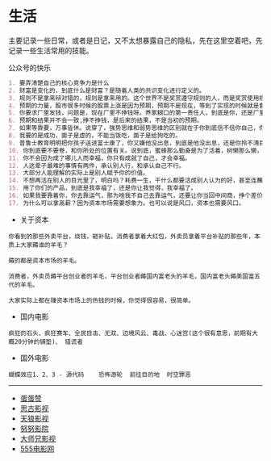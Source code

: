 # 生活
主要记录一些日常，或者是日记，又不太想暴露自己的隐私，先在这里空着吧，先记录一些生活常用的技能。

公众号的快乐
```markdown
1. 要弄清楚自己的核心竞争力是什么
2. 财富是变化的，到底什么是财富？是随着人类的共识变化进行定义的。
3. 规则不是拿来辩对错的，规则是拿来用的。这个世界不是奖赏遵守规则的人，而是奖赏使用规则的人。
4. 预期的力量，股市很多时候的股票上涨是因为预期，预期不是现在，等到了实现的时候就是套现的时候
5. 你要求厂里发钱，问题是，现在厂里不挣钱呀。养家糊口的第一责任人，到底是你，还是厂里？
6. 预期和结果并不会一致,挣不挣钱，是后来的结果，不是当初的预期。
7. 如果等靠要，万事皆休。说穿了，强势思维和弱势思维的区别就在于你到底信不信你自己，你到底拿不拿自己当第一责任人。
8. 我要的是成功，面子是虚的，不能当饭吃，面子是给狗吃的。
9. 普鲁士教育明明把你孩子送进富士康了，你又嫌他没出息，到底是他没出息，还是你拎不清目的？
10. 你到底要不要卷，和你所处的位置有关。说到底，蜜蜂那么勤奋是为了活着，树懒那么懒，也是为了活着
11. 你不会因为成了哪儿人而幸福，你只有成就了自己，才会幸福。
12. 人这辈子最难的事情有两件，承认别人行，和承认自己不行。
13. 大部分人能理解的实际上是别人赋予你的价值。
14. 不想再活在别人的目光里了，明白吗？耗费一生，干什么都要活成别人认为的好，甚至连蘸个酱油都要蘸别人认为的好，你快乐吗？
15. 用了你们的产品，到底是我幸福了，还是你让我觉得，我幸福了。
16. 如果我要靠着你，你去靠运气，那为啥我不自己去靠运气，还要让你当回中间商，挣个差价？
17. 为什么可以拿高薪？因为资本市场需要想象力。也可以说是风口，资本也需要风口。
```

* 关于资本
```
你看到的那些外卖平台，烧钱，砸补贴，消费者拿着大红包，外卖员拿着平台补贴的那些年，本质上大家薅谁的羊毛？

薅的都是资本市场的羊毛。

消费者，外卖员薅平台创业者的羊毛，平台创业者薅国内富老头的羊毛，国内富老头薅美国富五代的羊毛。

大家实际上都在赚资本市场上的热钱的时候，你觉得很容易，很简单。
```

* 国内电影
```
疯狂的石头、疯狂赛车、全民目击、无双、边境风云、毒战、心迷宫(这个很有意思，前期有大概20分钟的铺垫)、 猎谎者  
```

* 国外电影
```
蝴蝶效应1、2、3 - 源代码    恐怖游轮  前往目的地  时空罪恶
```

-----
* [蛋蛋赞](https://www.dandanzan10.top/)
* [思古影视](https://www.siguyy.com/)
* [天狼影视](https://www.tqyy.net/)
* [努努影院](https://www.nunuyy.cc/)
* [大师兄影视](https://tv.ci/)
* [555电影网](https://www.o8tv.com/vodtype/1.html)